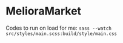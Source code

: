 # MelioraMarket

Codes to run on load for me:
``` sass --watch src/styles/main.scss:build/style/main.css ```

